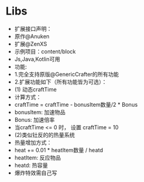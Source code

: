 # Libs
* 扩展接口声明：
* 原作@Anuken
* 扩展@ZenXS
* 示例项目：content/block
* Js,Java,Kotlin可用
* 功能:
* 1.完全支持原版@GenericCrafter的所有功能
* 2.扩展功能如下（所有功能皆为可选）：
* (1) 动态craftTime
* 计算方式：
* craftTime = craftTime - bonusItem数量/2 * Bonus
* bonusItem: 加速物品
* Bonus: 加速倍率
* 当craftTime <= 0 时， 设置 craftTime = 10
* (2)类似钍反的的热量系统
* 热量增加方式：
* heat += 0.01 * heatItem数量 / heatd
* heatItem: 反应物品
* heatd: 热容量
* 爆炸特效需自己写
